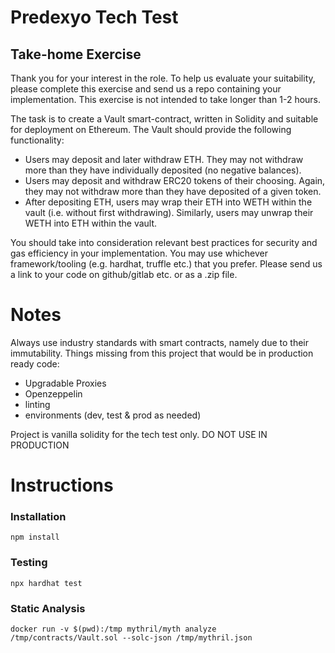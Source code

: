 # Predexyo Tech Test

## Take-home Exercise
Thank you for your interest in the role. To help us evaluate your suitability, please complete this exercise and send us a repo containing your implementation. This exercise is not intended to take longer than 1-2 hours.

The task is to create a Vault smart-contract, written in Solidity and suitable for deployment on Ethereum. The Vault should provide the following functionality:

 - Users may deposit and later withdraw ETH. They may not withdraw more than they have individually deposited (no negative balances).
 - Users may deposit and withdraw ERC20 tokens of their choosing. Again, they may not withdraw more than they have deposited of a given token.
 - After depositing ETH, users may wrap their ETH into WETH within the vault (i.e. without first withdrawing). Similarly, users may unwrap their WETH into ETH within the vault.

You should take into consideration relevant best practices for security and gas efficiency in your implementation. You may use whichever framework/tooling (e.g. hardhat, truffle etc.) that you prefer. Please send us a link to your code on github/gitlab etc. or as a .zip file.

# Notes

Always use industry standards with smart contracts, namely due to their immutability. Things missing from this project that would be in production ready code:
 - Upgradable Proxies
 - Openzeppelin
 - linting
 - environments (dev, test & prod as needed)

Project is vanilla solidity for the tech test only. DO NOT USE IN PRODUCTION

# Instructions

### Installation
```
npm install
```

### Testing
```
npx hardhat test
```

### Static Analysis
```
docker run -v $(pwd):/tmp mythril/myth analyze /tmp/contracts/Vault.sol --solc-json /tmp/mythril.json
```